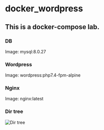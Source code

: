 # docker_wordpress
## This is a docker-compose lab.

### DB
  Image: mysql:8.0.27
### Wordpress
  Image: wordpress:php7.4-fpm-alpine
### Nginx
  Image: nginx:latest

### Dir tree
![Dir tree](https://i.imgur.com/YfJA2AS.png)
